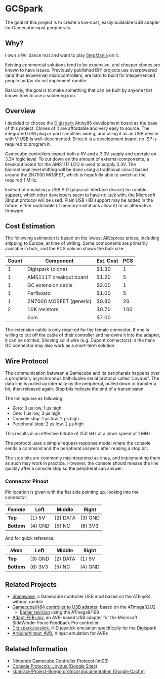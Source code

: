 # GCSpark

The goal of this project is to create a low-cost, easily buildable USB adapter
for Gamecube input peripherals.

## Why?

I own a Wii dance mat and want to play [StepMania](https://www.stepmania.com)
on it.

Existing commercial solutions tend to be expensive, and cheaper clones are
known to have issues. Previously published DIY projects use overpowered
(and thus expensive) microcontrollers, are hard to build for inexperienced
people and/or do not implement rumble.

Basically, the goal is to make something that can be built by anyone that knows
how to use a soldering iron.

## Overview

I decided to choose the [Digispark](http://digistump.com/products/1) Attiny85
development board as the base of this project. Clones of it are affordable and
very easy to source. The integrated USB plug or port simplifies wiring, and
using it as an USB device with
[V-USB](https://www.obdev.at/products/vusb/index.html) is well-documented.
Since it is a development board, no ISP is required to program it.

Gamecube controllers expect both a 5V and a 3.3V supply and operate on 3.3V
logic level. To cut down on the amount of external components, a breakout board
for the AMS1117 LDO is used to supply 3.3V. The bidirectional level shifting
will be done using a traditional circuit based around the 2N7000 MOSFET, which
is hopefully able to switch at the required 1 MHz.

Instead of emulating a USB PID (physical interface device) for rumble support,
which other developers seem to have no luck with, the Microsoft XInput protocol
will be used. Plain USB HID support may be added in the future, either
switchable (if memory limitations allow it) or as alternative firmware.

## Cost Estimation

The following estimation is based on the lowest AliExpress prices, including
shipping to Europe, at time of writing. Some components are primarily available
in bulk, and the PCS column shows the bulk size.

| Count | Component               | Est. Cost | PCS |
|-------|-------------------------|-----------|-----|
| 1     | Digispark (clone)       | $1.30     | 1   |
| 1     | AMS1117 breakout board  | $1.20     | 5   |
| 1     | GC extension cable      | $2.00     | 1   |
| 1     | Perfboard               | $1.00     | 5   |
| 1     | 2N7000 MOSFET (generic) | $0.80     | 20  |
| 2     | 10K resistors           | $0.70     | 100 |
|       | Sum                     | $7.00     |     |

The extension cable is only required for the female connector. If one is willing
to cut off the cable of their controller and hardwire it into the adapter, it
can be omitted. Shoving solid wire (e.g. Dupont connectors) in the male GC
connector may also work as a short-term solution.

## Wire Protocol

The communication between a Gamecube and its peripherals happens over a
proprietary asynchronous half-duplex serial protocol called "Joybus". The data
line is pulled up internally by the peripheral, pulled down to transfer a bit,
then released again. Stop bits indicate the end of a transmission.

The timings are as following:
- Zero: 3 μs low, 1 μs high
- One: 1 μs low, 3 μs high
- Console stop: 1 μs low, 2 μs high
- Peripheral stop: 2 μs low, 2 μs high

This results in an effective bitrate of 250 kHz at a clock speed of 1 MHz.

The protocol uses a simple request-response model where the console sends a
command and the peripheral answers after reading a stop bit.

The stop bits are commonly misinterpreted as ones, and implementing them as such
may work in practice. However, the console should release the line quickly
after a console stop so the peripheral can answer.

### Connector Pinout

Pin location is given with the flat side pointing up, looking into the
connector.

| *Female*   | Left    | Middle   | Right   |
|------------|---------|----------|---------|
| **Top**    | (1) 5V  | (2) DATA | (3) GND |
| **Bottom** | (4) GND | (5) NC   | (6) 3V3 |

And for quick reference,

| *Male*     | Left    | Middle   | Right   |
|------------|---------|----------|---------|
| **Top**    | (3) GND | (2) DATA | (1) 5V  |
| **Bottom** | (6) 3V3 | (5) NC   | (4) GND |


## Related Projects

- [Shinewave](https://github.com/Serisium/Shinewave), a Gamecube controller USB
  mod based on the ATtiny84, without rumble
- [Gamecube/N64 controller to USB adapter](https://www.raphnet.net/electronique/gcn64_usb_adapter_gen3/index_en.php), based on the ATmega32U2
  - [Earlier revision](https://www.raphnet.net/electronique/gc_n64_usb/index_en.php)
    using the ATmega8/168
- [Adapt-FFB-Joy](https://code.google.com/archive/p/adapt-ffb-joy/), an
  AVR-based USB adapter for the Microsoft SideWinder Force Feedback Pro
  controller
- [DigisparkJoystick](https://github.com/digistump/DigisparkArduinoIntegration/tree/master/libraries/DigisparkJoystick), HID joystick emulation specifically for the Digispark
- [ArduinoXInput_AVR](https://github.com/dmadison/ArduinoXInput_AVR), XInput emulation for AVRs

## Related Information

- [Nintendo Gamecube Controller Protocol (int03)](http://www.int03.co.uk/crema/hardware/gamecube/gc-control.html)
- [Console Protocols: Joybus (Google Sites)](https://sites.google.com/site/consoleprotocols/home/nintendo-joy-bus-documentation)
- [sbarrack/Project-Bongo protocol documentation (Google Cache)](https://webcache.googleusercontent.com/search?q=cache%3Ahttps%3A%2F%2Fgithub.com%2Fsbarrack%2FProject-Bongo%2Fwiki%2FGameCube-N64-Controller)
